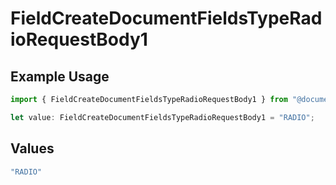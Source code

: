# FieldCreateDocumentFieldsTypeRadioRequestBody1

## Example Usage

```typescript
import { FieldCreateDocumentFieldsTypeRadioRequestBody1 } from "@documenso/sdk-typescript/models/operations";

let value: FieldCreateDocumentFieldsTypeRadioRequestBody1 = "RADIO";
```

## Values

```typescript
"RADIO"
```